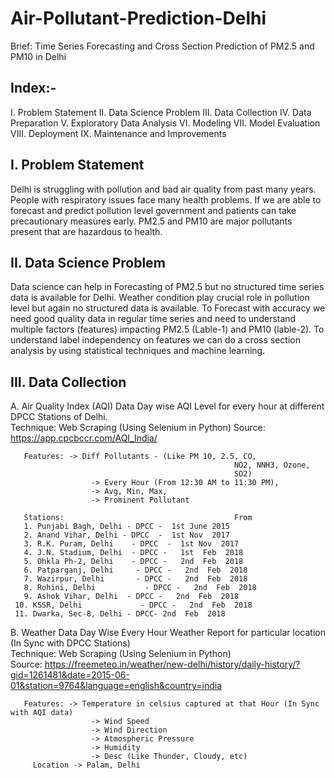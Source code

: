 # Air-Pollutant-Prediction-Delhi
Brief: Time Series Forecasting and Cross Section Prediction of PM2.5 and PM10 in Delhi

## Index:-
I. Problem Statement
II. Data Science Problem
III. Data Collection
IV. Data Preparation
V. Exploratory Data Analysis
VI. Modeling
VII. Model Evaluation
VIII. Deployment
IX. Maintenance and Improvements


## I. Problem Statement
Delhi is struggling with pollution and bad air quality from past many years. People with respiratory issues face many health problems. If we are able to forecast and predict pollution level government and patients can take precautionary measures early. PM2.5 and PM10 are major pollutants present that are hazardous to health.

## II. Data Science Problem
Data science can help in Forecasting of PM2.5 but no structured time series data is available for Delhi. Weather condition play crucial role in pollution level but again no structured data is available. To Forecast with accuracy we need good quality data in regular time series and need to understand multiple factors (features) impacting PM2.5 (Lable-1) and PM10 (lable-2). To understand label independency on features we can do a cross section analysis by using statistical techniques and machine learning.   

## III. Data Collection

A. Air Quality Index (AQI) Data
       Day wise AQI Level for every hour at different DPCC Stations of Delhi.   
       Technique: Web Scraping (Using Selenium in Python)
       Source: https://app.cpcbccr.com/AQI_India/
       
       Features: -> Diff Pollutants - (Like PM 10, 2.5, CO, 
                                                      NO2, NNH3, Ozone, 
                                                      SO2)
                      -> Every Hour (From 12:30 AM to 11:30 PM), 
                      -> Avg, Min, Max, 
                      -> Prominent Pollutant
                       
       Stations:                                      From
       1. Punjabi Bagh, Delhi - DPCC -  1st June 2015
       2. Anand Vihar, Delhi - DPCC  -  1st Nov  2017
       3. R.K. Puram, Delhi    - DPCC  -  1st Nov  2017
       4. J.N. Stadium, Delhi  - DPCC -   1st  Feb  2018
       5. Ohkla Ph-2, Delhi    - DPCC -   2nd  Feb  2018
       6. Patparganj, Delhi     - DPCC -   2nd  Feb  2018
       7. Wazirpur, Delhi       - DPCC -   2nd  Feb  2018
       8. Rohini, Delhi           - DPCC -   2nd  Feb  2018
       9. Ashok Vihar, Delhi  - DPCC -   2nd  Feb  2018
     10. KSSR, Delhi             - DPCC -   2nd  Feb  2018
     11. Dwarka, Sec-8, Delhi - DPCC- 2nd  Feb  2018
  
B. Weather Data
       Day Wise Every Hour Weather Report for particular location (In Sync with DPCC Stations)     
       Technique: Web Scraping (Using Selenium in Python)       
       Source: https://freemeteo.in/weather/new-delhi/history/daily-history/?gid=1261481&date=2015-06-01&station=9764&language=english&country=india
       
       Features: -> Temperature in celsius captured at that Hour (In Sync with AQI data)
                      -> Wind Speed
                      -> Wind Direction 
                      -> Atmospheric Pressure
                      -> Humidity
                      -> Desc (Like Thunder, Cloudy, etc)
         Location -> Palam, Delhi


